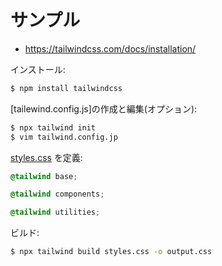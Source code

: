 # サンプル

- https://tailwindcss.com/docs/installation/

インストール:

~~~bash 
$ npm install tailwindcss
~~~

[tailewind.config.js]の作成と編集(オプション):

~~~bash
$ npx tailwind init
$ vim tailwind.config.jp
~~~

[styles.css](styles.css) を定義:

~~~css
@tailwind base;

@tailwind components;

@tailwind utilities;
~~~

ビルド:

~~~bash
$ npx tailwind build styles.css -o output.css
~~~
